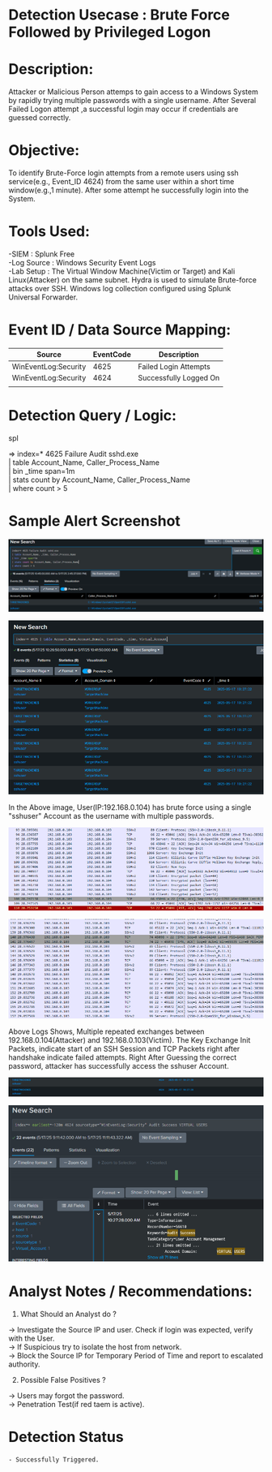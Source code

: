 

# Detection Usecase : Brute Force Followed by Privileged Logon


# Description: 
Attacker or Malicious Person attemps to gain access to a Windows System by rapidly trying multiple passwords with a single username.
After Several Failed Logon attempt ,a successful login may occur if credentials are guessed correctly.


# Objective:
To identify Brute-Force login attempts from a remote users using ssh service(e.g., Event_ID 4624)
from the same user within a short time window(e.g.,1 minute).
After some attempt he successfully login into the System.


# Tools Used:

-SIEM : Splunk Free  
-Log Source : Windows Security Event Logs  
-Lab Setup : The Virtual Window Machine(Victim or Target) and Kali Linux(Attacker) on the same subnet. 
             Hydra is used to simulate Brute-force attacks over SSH. 
             Windows log collection configured using Splunk Universal Forwarder.


# Event ID / Data Source Mapping:

|Source                  | EventCode | Description                |
|------------------------|-----------|----------------------------|
|WinEventLog:Security    | 4625      | Failed Login Attempts      |
|WinEventLog:Security    | 4624      | Successfully Logged On     |
|                        |           |                            |

# Detection Query / Logic:

spl

=> index=* 4625 Failure Audit sshd.exe  
| table Account_Name, Caller_Process_Name  
| bin _time span=1m  
| stats count by Account_Name, Caller_Process_Name  
| where count > 5


# Sample Alert Screenshot

![Brute Detection 1](<../logs/Screenshot 2025-05-17 144614.png>)  

![Brute Detection 2](<../logs/Screenshot 2025-05-17 104229.png>)

In the Above image, User(IP:192.168.0.104) has brute force using a single "sshuser" Account 
as the username with multiple passwords.

![Wireshark Log 1](<../logs/Screenshot 2025-05-17 111919.png>)  

![Wireshark Log 2](<../logs/Screenshot 2025-05-17 112004.png>)

Above Logs Shows, Multiple repeated exchanges between 192.168.0.104(Attacker) and 192.168.0.103(Victim).
The Key Exchange Init Packets, indicate start of an SSH Session and TCP Packets right after handshake indicate failed attempts.
Right After Guessing the correct password,  attacker has successfully access the sshuser Account.

![Successful Logon 1](<../logs/Screenshot 2025-05-17 105209.png>)  

![Successful Logon 2](<../logs/Screenshot 2025-05-17 111313.png>)


# Analyst Notes / Recommendations:

1) What Should an Analyst do ? 

-> Investigate the Source IP and user. Check if login was expected, verify with the User.  
-> If Suspicious try to isolate the host from network.  
-> Block the Source IP for Temporary Period of Time and report to escalated authority.

2) Possible False Positives ?

-> Users may forgot the password.  
-> Penetration Test(if red taem is active).


# Detection Status
    - Successfully Triggered.


